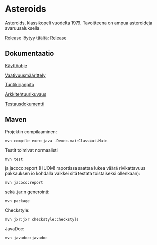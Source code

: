 # Asteroids
Asteroids, klassikopeli vuodelta 1979. Tavoitteena on ampua asteroideja avaruusaluksella.

Release löytyy täältä: [Release](https://github.com/mancato/otm-harjoitustyo/releases/tag/v0.2)

## Dokumentaatio

[Käyttöohje](https://github.com/mancato/otm-harjoitustyo/blob/master/dokumentaatio/kayttoohje.md)

[Vaativuusmäärittely](https://github.com/mancato/otm-harjoitustyo/blob/master/dokumentaatio/vaativuusmaarittely.md)

[Tuntikirjanpito](https://github.com/mancato/otm-harjoitustyo/blob/master/dokumentaatio/tuntikirjanpito.md)

[Arkkitehtuurikuvaus](https://github.com/mancato/otm-harjoitustyo/blob/master/dokumentaatio/arkkitehtuuri.md)

[Testausdokumentti](https://github.com/mancato/otm-harjoitustyo/blob/master/dokumentaatio/testausdokumentti.md)

## Maven
Projektin compilaaminen:
```
mvn compile exec:java -Dexec.mainClass=ui.Main

```
Testit toimivat normaalisti
```
mvn test
```
ja jacoco:report (HUOM! raportissa saattaa lukea väärä rivikattavuus pakkauksen io kohdalla vaikkei sitä testata toistaiseksi ollenkaan):
```
mvn jacoco:report
```
sekä .jar:n generointi:
```
mvn package
```
Checkstyle:
```
mvn jxr:jxr checkstyle:checkstyle
```
JavaDoc:
```
mvn javadoc:javadoc
```
